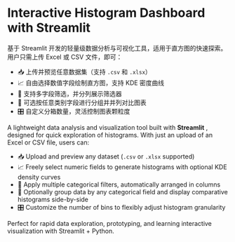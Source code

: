 # Interactive Histogram Dashboard with Streamlit

基于 Streamlit 开发的轻量级数据分析与可视化工具，适用于直方图的快速探索。用户只需上传 Excel 或 CSV 文件，即可：

* 📥 上传并预览任意数据集（支持 `.csv` 和 `.xlsx`）
* 📈 自由选择数值字段绘制直方图，支持 KDE 密度曲线
* 🧩 支持多字段筛选，并分列展示筛选器
* 🔀 可选按任意类别字段进行分组并并列对比图表
* 🎛️ 自定义分箱数量，灵活控制图表颗粒度


A lightweight data analysis and visualization tool built with  **Streamlit** , designed for quick exploration of histograms. With just an upload of an Excel or CSV file, users can:

* 📥 Upload and preview any dataset (`.csv` or `.xlsx` supported)
* 📈 Freely select numeric fields to generate histograms with optional KDE density curves
* 🧩 Apply multiple categorical filters, automatically arranged in columns
* 🔀 Optionally group data by any categorical field and display comparative histograms side-by-side
* 🎛️ Customize the number of bins to flexibly adjust histogram granularity

Perfect for rapid data exploration, prototyping, and learning interactive visualization with Streamlit + Python.
